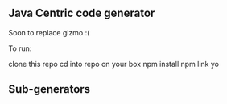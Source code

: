 Java Centric code generator
---------------------------

Soon to replace gizmo :(

To run:

clone this repo
cd into repo on your box
npm install
npm link
yo

Sub-generators
--------------
